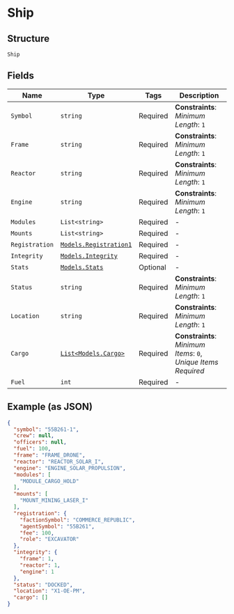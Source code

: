 
# Ship

## Structure

`Ship`

## Fields

| Name | Type | Tags | Description |
|  --- | --- | --- | --- |
| `Symbol` | `string` | Required | **Constraints**: *Minimum Length*: `1` |
| `Frame` | `string` | Required | **Constraints**: *Minimum Length*: `1` |
| `Reactor` | `string` | Required | **Constraints**: *Minimum Length*: `1` |
| `Engine` | `string` | Required | **Constraints**: *Minimum Length*: `1` |
| `Modules` | `List<string>` | Required | - |
| `Mounts` | `List<string>` | Required | - |
| `Registration` | [`Models.Registration1`](../../doc/models/registration-1.md) | Required | - |
| `Integrity` | [`Models.Integrity`](../../doc/models/integrity.md) | Required | - |
| `Stats` | [`Models.Stats`](../../doc/models/stats.md) | Optional | - |
| `Status` | `string` | Required | **Constraints**: *Minimum Length*: `1` |
| `Location` | `string` | Required | **Constraints**: *Minimum Length*: `1` |
| `Cargo` | [`List<Models.Cargo>`](../../doc/models/cargo.md) | Required | **Constraints**: *Minimum Items*: `0`, *Unique Items Required* |
| `Fuel` | `int` | Required | - |

## Example (as JSON)

```json
{
  "symbol": "55B261-1",
  "crew": null,
  "officers": null,
  "fuel": 100,
  "frame": "FRAME_DRONE",
  "reactor": "REACTOR_SOLAR_I",
  "engine": "ENGINE_SOLAR_PROPULSION",
  "modules": [
    "MODULE_CARGO_HOLD"
  ],
  "mounts": [
    "MOUNT_MINING_LASER_I"
  ],
  "registration": {
    "factionSymbol": "COMMERCE_REPUBLIC",
    "agentSymbol": "55B261",
    "fee": 100,
    "role": "EXCAVATOR"
  },
  "integrity": {
    "frame": 1,
    "reactor": 1,
    "engine": 1
  },
  "status": "DOCKED",
  "location": "X1-OE-PM",
  "cargo": []
}
```


